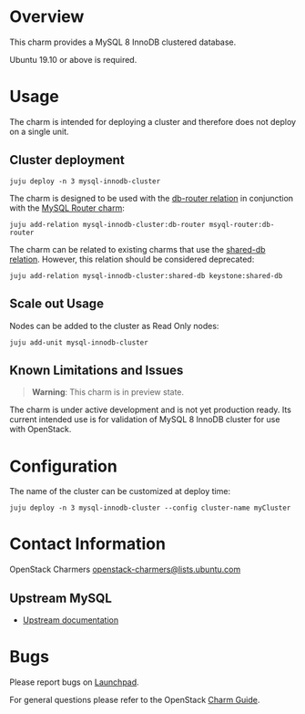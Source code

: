# Overview

This charm provides a MySQL 8 InnoDB clustered database.

Ubuntu 19.10 or above is required.

# Usage

The charm is intended for deploying a cluster and therefore does not deploy on a single unit.

## Cluster deployment

```
juju deploy -n 3 mysql-innodb-cluster
```

The charm is designed to be used with the
[db-router relation](https://github.com/openstack-charmers/charm-interface-mysql-router)
in conjunction with the [MySQL Router charm](https://github.com/openstack-charmers/charm-mysql-router):

```
juju add-relation mysql-innodb-cluster:db-router msyql-router:db-router
```

The charm can be related to existing charms that use the [shared-db relation](https://github.com/openstack/charm-interface-mysql-shared).
However, this relation should be considered deprecated:

```
juju add-relation mysql-innodb-cluster:shared-db keystone:shared-db
```

## Scale out Usage

Nodes can be added to the cluster as Read Only nodes:

```
juju add-unit mysql-innodb-cluster
```

## Known Limitations and Issues

> **Warning**: This charm is in preview state.

The charm is under active development and is not yet production ready. Its
current intended use is for validation of MySQL 8 InnoDB cluster for use with
OpenStack.

# Configuration

The name of the cluster can be customized at deploy time:

```
juju deploy -n 3 mysql-innodb-cluster --config cluster-name myCluster
```

# Contact Information

OpenStack Charmers <openstack-charmers@lists.ubuntu.com>

## Upstream MySQL

  - [Upstream documentation](https://dev.mysql.com/doc/refman/8.0/en/mysql-innodb-cluster-userguide.html)

# Bugs

Please report bugs on [Launchpad](https://bugs.launchpad.net/charm-mysql-innodb-cluster/+filebug).

For general questions please refer to the OpenStack [Charm Guide](https://docs.openstack.org/charm-guide/latest/).
